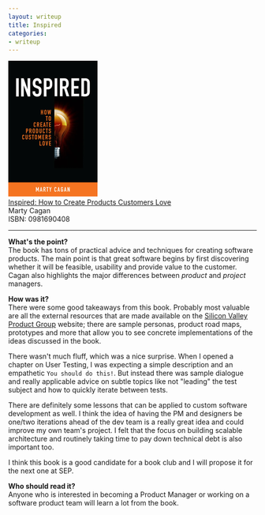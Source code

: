 ```yaml
---
layout: writeup
title: Inspired
categories:
- writeup
---
```


![](/static/inspired.png)  
[Inspired: How to Create Products Customers Love](http://www.amazon.com/exec/obidos/ASIN/0981690408/ref=nosim&tag=bookreview0a1-20)  
Marty Cagan  
ISBN: 0981690408

---

**What's the point?**  
The book has tons of practical advice and techniques for creating software products. The main point is that
great software begins by first discovering whether it will be feasible, usability and provide value to the
customer. Cagan also highlights the major differences between *product* and *project* managers.

**How was it?**  
There were some good takeaways from this book. Probably most valuable are all the external resources that
are made available on the [Silicon Valley Product Group](http://www.svproduct.com/) website; there are sample
personas, product road maps, prototypes and more that allow you to see concrete implementations of the ideas
discussed in the book.

There wasn't much fluff, which was a nice surprise. When I opened a chapter on User Testing, I was expecting
a simple description and an empathetic `You should do this!`. But instead there was sample dialogue and really
applicable advice on subtle topics like not "leading" the test subject and how to quickly iterate between tests.

There are definitely some lessons that can be applied to custom software development as well. I think the idea of
having the PM and designers be one/two iterations ahead of the dev team is a really great idea and could improve my
own team's project. I felt that the focus on building scalable architecture and routinely taking time to 
pay down technical debt is also important too.

I think this book is a good candidate for a book club and I will propose it for the next one at SEP.

**Who should read it?**  
Anyone who is interested in becoming a Product Manager or working on a software product team will 
learn a lot from the book.
